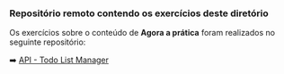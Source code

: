 ### Repositório remoto contendo os exercícios deste diretório

Os exercícios sobre o conteúdo de  **Agora a prática** foram realizados no seguinte repositório:

:arrow_right: [API - Todo List Manager](https://github.com/tiagordebarros/exercise-todo-list-manager)